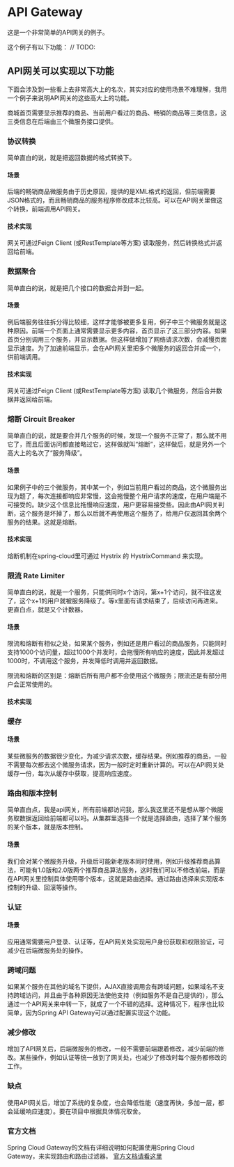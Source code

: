 API Gateway
===========================

这是一个非常简单的API网关的例子。


这个例子有以下功能：
// TODO:


## API网关可以实现以下功能
下面会涉及到一些看上去非常高大上的名次，其实对应的使用场景不难理解，我用一个例子来说明API网关的这些高大上的功能。

商城首页需要显示推荐的商品、当前用户看过的商品、畅销的商品等三类信息，这三类信息在后端由三个微服务接口提供。

### 协议转换
简单直白的说，就是把返回数据的格式转换下。

#### 场景
后端的畅销商品微服务由于历史原因，提供的是XML格式的返回，但前端需要JSON格式的，而且畅销商品的服务程序修改成本比较高。可以在API网关里做这个转换，前端调用API网关。

#### 技术实现
网关可通过Feign Client (或RestTemplate等方案) 读取服务，然后转换格式并返回给前端。
    
### 数据聚合
简单直白的说，就是把几个接口的数据合并到一起。

#### 场景
例后端服务往往拆分得比较细，这样才能够被更多复用，例子中三个微服务就是这种原因。前端一个页面上通常需要显示更多内容，首页显示了这三部分内容。如果首页分别调用三个服务，并显示数据。但这样做增加了网络请求次数，会减慢页面显示速度。为了加速前端显示，会在API网关里把多个微服务的返回合并成一个，供前端调用。

#### 技术实现
网关可通过Feign Client (或RestTemplate等方案) 读取几个微服务，然后合并数据并返回给前端。

### 熔断 Circuit Breaker
简单直白的说，就是要合并几个服务的时候，发现一个服务不正常了，那么就不用它了，而且后面访问都直接略过它，这样做就叫“熔断”，这样做后，就是另外一个高大上的名次了“服务降级”。

#### 场景
如果例子中的三个微服务，其中某一个，例如当前用户看过的商品，这个微服务出现为题了，每次连接都响应非常慢，这会拖慢整个用户请求的速度，在用户端是不可接受的。缺少这个信息比拖慢响应速度，用户更容易接受些。因此由API网关判断，这个服务是坏掉了，那么以后就不再使用这个服务了，给用户仅返回其余两个服务的结果。这就是熔断。

#### 技术实现
熔断机制在spring-cloud里可通过 Hystrix 的 HystrixCommand 来实现。

### 限流 Rate Limiter
简单直白的说，就是一个服务，只能供同时x个访问，第x+1个访问，就不往这发了，这个x+1的用户就被服务降级了。等x里面有请求结束了，后续访问再进来。更直白点，就是又个计数器。

#### 场景
限流和熔断有相似之处，如果某个服务，例如还是用户看过的商品服务，只能同时支持1000个访问量，超过1000个并发时，会拖慢所有响应的速度，因此并发超过1000时，不调用这个服务，并发降低时调用并返回数据。

限流和熔断的区别是：熔断后所有用户都不会使用这个微服务；限流还是有部分用户会正常使用的。

#### 技术实现

### 缓存
#### 场景
某些微服务的数据很少变化，为减少请求次数，缓存结果。例如推荐的商品，一般不需要每次都去这个微服务请求，因为一般时定时重新计算的。可以在API网关处缓存一份，每次从缓存中获取，提高响应速度。

### 路由和版本控制
简单直白点，我是api网关，所有前端都访问我，那么我这里还不是想从哪个微服务取数据返回给前端都可以吗。从集群里选择一个就是选择路由，选择了某个服务的某个版本，就是版本控制。

#### 场景
我们会对某个微服务升级，升级后可能新老版本同时使用，例如升级推荐商品算法，可能有1.0版和2.0版两个推荐商品算法服务，这时我们可以不修改前端，而是在API网关里控制具体使用哪个版本，这就是路由选择。通过路由选择来实现版本控制的升级、回滚等操作。

### 认证
#### 场景
应用通常需要用户登录、认证等，在API网关处实现用户身份获取和权限验证，可减少在后端微服务处的操作。

### 跨域问题
如果某个服务在其他的域名下提供，AJAX直接调用会有跨域问题，如果域名不支持跨域访问，并且由于各种原因无法使他支持（例如服务不是自己提供的），那么通过一个API网关来中转一下，就成了一个不错的选择。这种情况下，程序也比较简单，因为Spring API Gateway可以通过配置实现这个功能。

### 减少修改
增加了API网关后，后端微服务的修改，一般不需要前端跟着修改，减少前端的修改。某些操作，例如认证等统一放到了网关处，也减少了修改时每个服务都修改的工作。

### 缺点
使用API网关后，增加了系统的复杂度，也会降低性能（速度再快，多加一层，都会延缓响应速度）。要在项目中根据具体情况取舍。



### 官方文档

Spring Cloud Gateway的文档有详细说明如何配置使用Spring Cloud Gateway，来实现路由和路由过滤器。
[官方文档请看这里](https://cloud.spring.io/spring-cloud-gateway/single/spring-cloud-gateway.html)

